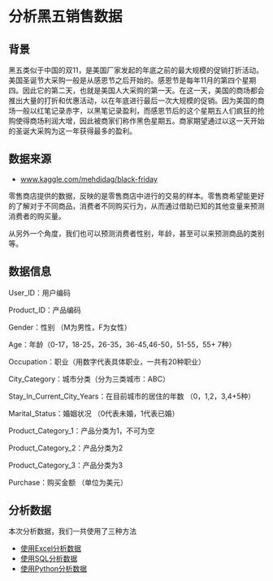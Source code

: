 ﻿# 分析黑五销售数据
## 背景 
黑五类似于中国的双11，是美国厂家发起的年底之前的最大规模的促销打折活动。美国圣诞节大采购一般是从感恩节之后开始的。感恩节是每年11月的第四个星期四。因此它的第二天，也就是美国人大采购的第一天。在这一天，美国的商场都会推出大量的打折和优惠活动，以在年底进行最后一次大规模的促销。因为美国的商场一般以红笔记录赤字，以黑笔记录盈利，而感恩节后的这个星期五人们疯狂的抢购使得商场利润大增，因此被商家们称作黑色星期五。商家期望通过以这一天开始的圣诞大采购为这一年获得最多的盈利。

## 数据来源
- www.kaggle.com/mehdidag/black-friday

零售商店提供的数据，反映的是零售商店中进行的交易的样本。零售商希望能更好的了解对于不同商品，消费者不同购买行为，从而通过借助已知的其他变量来预测消费者的购买量。

从另外一个角度，我们也可以预测消费者性别，年龄，甚至可以来预测商品的类别等。


## 数据信息
User_ID：用户编码

Product_ID：产品编码

Gender：性别 （M为男性，F为女性）

Age：年龄（0-17，18-25，26-35，36-45,46-50，51-55，55+ 7种）

Occupation：职业（用数字代表具体职业，一共有20种职业）

City_Category：城市分类（分为三类城市：ABC）

Stay_In_Current_City_Years：在目前城市的居住的年数 （0，1,2，3,4+5种）

Marital_Status：婚姻状况 （0代表未婚，1代表已婚）

Product_Category_1：产品分类为1，不可为空

Product_Category_2：产品分类为2

Product_Category_3：产品分类为3

Purchase：购买金额 （单位为美元）

## 分析数据

本次分析数据，我们一共使用了三种方法

- [使用Excel分析数据](https://github.com/mayu1031/CS_Notes/blob/master/doc/%E6%9C%BA%E5%99%A8%E5%AD%A6%E4%B9%A0/%E6%A1%88%E4%BE%8B%E5%88%86%E6%9E%90/%E9%BB%91%E4%BA%94/%E9%BB%91%E4%BA%94excel/%E7%94%A8excel%E8%BF%9B%E4%B8%80%E6%AD%A5%E5%88%86%E6%9E%90%E9%BB%91%E4%BA%94%E9%94%80%E5%94%AE%E6%95%B0%E6%8D%AE.md)
- [使用SQL分析数据](https://github.com/mayu1031/CS_Notes/blob/master/doc/%E6%9C%BA%E5%99%A8%E5%AD%A6%E4%B9%A0/%E6%A1%88%E4%BE%8B%E5%88%86%E6%9E%90/%E9%BB%91%E4%BA%94/%E9%BB%91%E4%BA%94sql/%E7%94%A8SQL%E5%88%86%E6%9E%90%E9%BB%91%E4%BA%94%E6%95%B0%E6%8D%AE.md)
- [使用Python分析数据](https://github.com/mayu1031/CS_Notes/blob/master/doc/%E6%9C%BA%E5%99%A8%E5%AD%A6%E4%B9%A0/%E6%A1%88%E4%BE%8B%E5%88%86%E6%9E%90/%E9%BB%91%E4%BA%94/%E9%BB%91%E8%89%B2Python/%E9%BB%91%E8%89%B2%E6%98%9F%E6%9C%9F%E4%BA%94%E6%95%B0%E6%8D%AE%E5%88%86%E6%9E%90.md)

